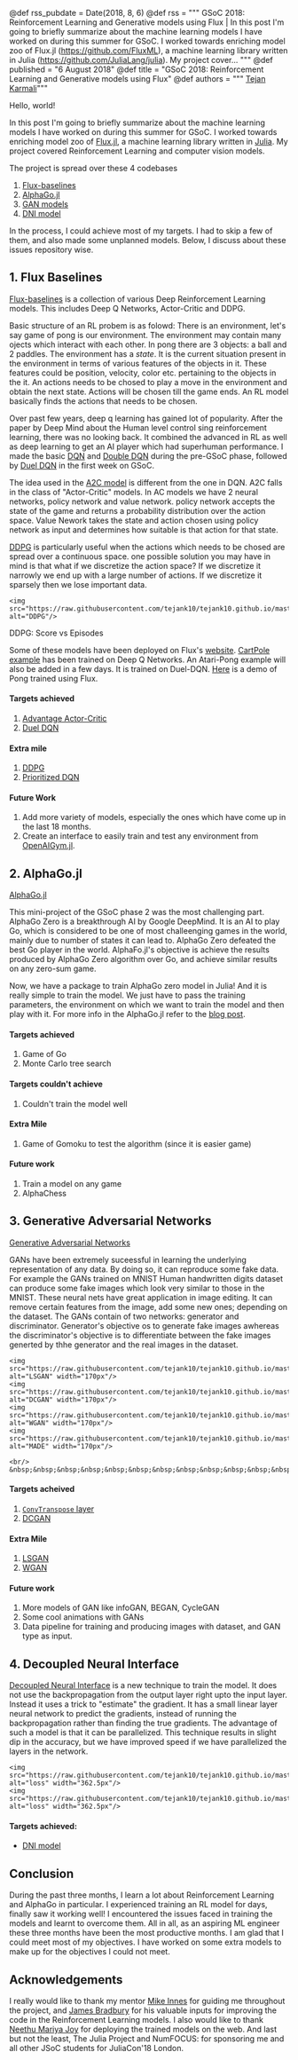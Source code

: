 @def rss_pubdate = Date(2018, 8, 6)
@def rss = """ GSoC 2018: Reinforcement Learning and Generative models using Flux | In this post I'm going to briefly summarize about the machine learning models I have worked on during this summer for GSoC. I worked towards enriching model zoo of Flux.jl (https://github.com/FluxML), a machine learning library written in Julia (https://github.com/JuliaLang/julia). My project cover... """
@def published = "6 August 2018"
@def title = "GSoC 2018: Reinforcement Learning and Generative models using Flux"
@def authors = """ <a href="https://github.com/tejank10">Tejan Karmali</a>"""  

Hello, world!

In this post I'm going to briefly summarize about the machine learning models I have worked on during this summer for GSoC. I worked towards enriching model zoo of [Flux.jl](https://github.com/FluxML), a machine learning library written in [Julia](https://github.com/JuliaLang/julia). My project covered Reinforcement Learning and computer vision models.

The project is spread over these 4 codebases
1. [Flux-baselines](https://github.com/tejank10/Flux-baselines)
2. [AlphaGo.jl](https://github.com/tejank10/AlphaGo.jl)
3. [GAN models](https://github.com/tejank10/model-zoo/tree/GAN)
4. [DNI model](https://github.com/tejank10/model-zoo/tree/DNI)

In the process, I could achieve most of my targets. I had to skip a few of them, and also made some unplanned models. Below, I discuss about these issues repository wise.

## 1. Flux Baselines

[Flux-baselines](https://github.com/tejank10/Flux-baselines) is a collection of various Deep Reinforcement Learning models. This includes Deep Q Networks, Actor-Critic and DDPG.

Basic structure of an RL probem is as folowd: There is an environment, let's say game of pong is our environment. The environment may contain many ojects which interact with each other. In pong there are 3 objects: a ball and 2 paddles. The environment has a *state*. It is the current situation present in the environment in terms of various features of the objects in it. These features could be position, velocity, color etc. pertaining to the objects in the it. An actions needs to be chosed to play a move in the environment and obtain the next state. Actions will be chosen till the game ends. An RL model basically finds the actions that needs to be chosen.

Over past few years, deep q learning has gained  lot of popularity. After the paper by Deep Mind about the Human level control sing reinforcement learning, there was no looking back. It combined the advanced in RL as well as deep learning to get an AI player which had superhuman performance. I made the basic [DQN](https://github.com/tejank10/Flux-baselines/blob/master/dqn/dqn.jl) and [Double DQN](https://github.com/tejank10/Flux-baselines/blob/master/dqn/double-dqn.jl) during the pre-GSoC phase, followed by [Duel DQN](https://github.com/tejank10/Flux-baselines/blob/master/dqn/duel-dqn.jl) in the first week on GSoC.

The idea used in the [A2C model](https://github.com/tejank10/Flux-baselines/blob/master/actor-critic/a2c.jl) is different from the one in DQN. A2C falls in the class of "Actor-Critic" models. In AC models we have 2 neural networks, policy network and value network. policy network accepts the state of the game and returns a probability distribution over the action space. Value Nework takes the state and action chosen using policy network as input and determines how suitable is that action for that state.

[DDPG](https://github.com/tejank10/Flux-baselines/tree/master/ddpg) is particularly useful when the actions which needs to be chosed are spread over a continuous space. one possible solution you may have in mind is that what if we discretize the action space? If we discretize it narrowly we end up with a large number of actions. If we discretize it sparsely then we lose important data.

~~~
<img src="https://raw.githubusercontent.com/tejank10/tejank10.github.io/master/assets/ddpg.png" alt="DDPG"/>
~~~

DDPG: Score vs Episodes

Some of these models have been deployed on Flux's [website](https://fluxml.ai/experiments). [CartPole example](https://fluxml.ai/experiments/cartPole/) has been trained on Deep Q Networks. An Atari-Pong example will also be added in a few days. It is trained on Duel-DQN. [Here](https://www.youtube.com/watch?v=L3pqMUDVrT0) is a demo of Pong trained using Flux.

#### Targets achieved

1. [Advantage Actor-Critic](https://github.com/tejank10/Flux-baselines/blob/master/actor-critic/a2c.jl)
2. [Duel DQN](https://github.com/tejank10/Flux-baselines/blob/master/dqn/duel-dqn.jl)

#### Extra mile

1. [DDPG](https://github.com/tejank10/Flux-baselines/tree/master/ddpg)
2. [Prioritized DQN](https://github.com/tejank10/Flux-baselines/blob/master/dqn/prioritized-replay-dqn.jl)

#### Future Work

1. Add more variety of models, especially the ones which have come up in the last 18 months.
2. Create an interface to easily train and test any environment from [OpenAIGym.jl](https://github.com/JuliaML/OpenAIGym.jl).

## 2. AlphaGo.jl

[AlphaGo.jl](https://github.com/tejank10/AlphaGo.jl)

This mini-project of the GSoC phase 2 was the most challenging part. AlphaGo Zero is a breakthrough AI by Google DeepMind. It is an AI to play Go, which is considered to be one of most challeenging games in the world, mainly  due to number of states it can lead to. AlphaGo Zero defeated the best Go player in the world. AlphaFo.jl's objective is achieve the results produced by AlphaGo Zero algorithm over Go, and achieve similar results on any zero-sum game.

Now, we have a package to train AlphaGo zero model in Julia! And it is really simple to train the model. We just have to pass the training parameters, the environment on which we want to train the model and then play with it.
For more info in the AlphaGo.jl refer to the [blog post](https://tejank10.github.io/jekyll/update/2018/07/08/GSoC-Phase-2.html).

#### Targets achieved

1. Game of Go
2. Monte Carlo tree search

#### Targets couldn't achieve

1. Couldn't train the model well

#### Extra Mile

1. Game of Gomoku to test the algorithm (since it is easier game)

#### Future work

1. Train a model on any game
2. AlphaChess

## 3. Generative Adversarial Networks

[Generative Adversarial Networks](https://github.com/tejank10/model-zoo/tree/GAN/vision/mnist)

GANs have been extremely suceessful in learning the underlying representation of any data. By doing so, it can reproduce some fake data. For example the GANs trained on MNIST Human handwritten digits dataset can produce some fake images which look very similar to those in the MNIST. These neural nets have great application in image editing. It can remove certain features from the image, add some new ones; depending on the dataset. The GANs contain of two networks: generator and discriminator. Generator's objective os to generate fake images awhereas the discriminator's objective is to differentiate between the fake images generted by thhe generator and the real images in the  dataset.  

~~~
<img src="https://raw.githubusercontent.com/tejank10/tejank10.github.io/master/assets/lsgan.gif" alt="LSGAN" width="170px"/>
<img src="https://raw.githubusercontent.com/tejank10/tejank10.github.io/master/assets/dcgan.gif" alt="DCGAN" width="170px"/>
<img src="https://raw.githubusercontent.com/tejank10/tejank10.github.io/master/assets/giphy.gif" alt="WGAN" width="170px"/>
<img src="https://raw.githubusercontent.com/tejank10/tejank10.github.io/master/assets/made.gif" alt="MADE" width="170px"/>

<br/>
&nbsp;&nbsp;&nbsp;&nbsp;&nbsp;&nbsp;&nbsp;&nbsp;&nbsp;&nbsp;&nbsp;&nbsp;&nbsp;&nbsp;&nbsp;LSGAN&nbsp;&nbsp;&nbsp;&nbsp;&nbsp;&nbsp;&nbsp;&nbsp;&nbsp;&nbsp;&nbsp;&nbsp;&nbsp;&nbsp;&nbsp;&nbsp;&nbsp;&nbsp;&nbsp;&nbsp;&nbsp;&nbsp;&nbsp;&nbsp;&nbsp;&nbsp;&nbsp;&nbsp;&nbsp;&nbsp;&nbsp;DCGAN&nbsp;&nbsp;&nbsp;&nbsp;&nbsp;&nbsp;&nbsp;&nbsp;&nbsp;&nbsp;&nbsp;&nbsp;&nbsp;&nbsp;&nbsp;&nbsp;&nbsp;&nbsp;&nbsp;&nbsp;&nbsp;&nbsp;&nbsp;&nbsp;&nbsp;&nbsp;&nbsp;&nbsp;&nbsp;&nbsp;&nbsp;WGAN&nbsp;&nbsp;&nbsp;&nbsp;&nbsp;&nbsp;&nbsp;&nbsp;&nbsp;&nbsp;&nbsp;&nbsp;&nbsp;&nbsp;&nbsp;&nbsp;&nbsp;&nbsp;&nbsp;&nbsp;&nbsp;&nbsp;&nbsp;&nbsp;&nbsp;&nbsp;&nbsp;&nbsp;&nbsp;&nbsp;&nbsp;MADE
~~~

#### Targets acheived

1. [`ConvTranspose` layer](https://github.com/FluxML/Flux.jl/pull/311)
2. [DCGAN](https://github.com/tejank10/model-zoo/blob/GAN/vision/mnist/dcgan.jl)

#### Extra Mile

1. [LSGAN](https://github.com/tejank10/model-zoo/blob/GAN/vision/mnist/lsgan.jl)
2. [WGAN](https://github.com/tejank10/model-zoo/blob/GAN/vision/mnist/wgan.jl)

#### Future work

1. More models of GAN like infoGAN, BEGAN, CycleGAN
2. Some cool animations with GANs
3. Data pipeline for training and producing images with dataset, and GAN type as input.

## 4. Decoupled Neural Interface

[Decoupled Neural Interface](https://github.com/tejank10/model-zoo/tree/DNI/vision/mnist/dni.jl) is a new technique to train the model. It does not use the backpropagation from the output layer right upto the input layer. Instead it uses a trick to "estimate" the gradient. It has a small linear layer neural network to predict the gradients, instead of running the backpropagation rather than finding the true gradients. The advantage of such a model is that it can be parallelized. This technique results in slight dip in the accuracy, but we have improved speed if we have parallelized the layers in the network.

~~~
<img src="https://raw.githubusercontent.com/tejank10/tejank10.github.io/master/assets/loss.png" alt="loss" width="362.5px"/>
<img src="https://raw.githubusercontent.com/tejank10/tejank10.github.io/master/assets/acc.png" alt="loss" width="362.5px"/>
~~~

#### Targets achieved:
- [DNI model](https://github.com/tejank10/model-zoo/tree/DNI/vision/mnist/dni.jl)

## Conclusion

During the past three months, I learn a lot about Reinforcement Learning and AlphaGo in particular. I experienced training an RL model for days, finally saw it working well! I encountered the issues faced in training the models and learnt to overcome them. All in all, as an aspiring ML engineer these three months have been the most productive months. I am glad that I could meet most of my objectives. I have worked on some extra models to make up for the objectives I could not meet.

## Acknowledgements

I really would like to thank my mentor [Mike Innes](https://github.com/MikeInnes) for guiding me throughout the project, and [James Bradbury](https://github.com/jekbradbury) for his valuable inputs for improving the code in the Reinforcement Learning models. I also would like to thank [Neethu Mariya Joy](https://github.com/roboneet) for deploying the trained models on the web. And last but not the least, The Julia Project and NumFOCUS: for sponsoring me and all other JSoC students for JuliaCon'18 London.
